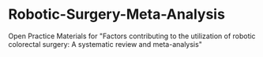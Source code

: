 # Robotic-Surgery-Meta-Analysis
Open Practice Materials for "Factors contributing to the utilization of robotic colorectal surgery: A systematic review and meta-analysis"
